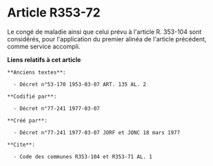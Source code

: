 # Article R353-72

Le congé de maladie ainsi que celui prévu à l'article R. 353-104 sont considérés, pour l'application du premier alinéa de
l'article précédent, comme service accompli.

**Liens relatifs à cet article**

	**Anciens textes**:

	  - Décret n°53-170 1953-03-07 ART. 135 AL. 2

	**Codifié par**:

	  - Décret n°77-241 1977-03-07

	**Créé par**:

	  - Décret n°77-241 1977-03-07 JORF et JONC 18 mars 1977

	**Cite**:

	  - Code des communes R353-104 et R353-71 AL. 1
